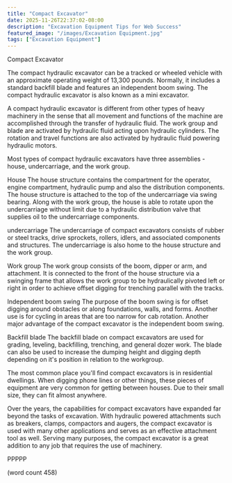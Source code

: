 ```yaml
---
title: "Compact Excavator"
date: 2025-11-26T22:37:02-08:00
description: "Excavation Equipment Tips for Web Success"
featured_image: "/images/Excavation Equipment.jpg"
tags: ["Excavation Equipment"]
---
```


Compact Excavator

The compact hydraulic excavator can be a tracked or
wheeled vehicle with an approximate operating weight
of 13,300 pounds.  Normally, it includes a standard
backfill blade and features an independent boom
swing.  The compact hydraulic excavator is also
known as a mini excavator.

A compact hydraulic excavator is different from other
types of heavy machinery in the sense that all
movement and functions of the machine are accomplished
through the transfer of hydraulic fluid.  The work
group and blade are activated by hydraulic fluid
acting upon hydraulic cylinders.  The rotation and
travel functions are also activated by hydraulic 
fluid powering hydraulic motors.

Most types of compact hydraulic excavators have
three assemblies - house, undercarriage, and the
work group.  

House
The house structure contains the compartment for
the operator, engine compartment, hydraulic pump
and also the distribution components.  The house
structure is attached to the top of the undercarriage
via swing bearing.  Along with the work group, the
house is able to rotate upon the undercarriage 
without limit due to a hydraulic distribution valve
that supplies oil to the undercarriage components.

undercarriage
The undercarriage of compact excavators consists of
rubber or steel tracks, drive sprockets, rollers,
idlers, and associated components and structures.
The undercarriage is also home to the house
structure and the work group.

Work group
The work group consists of the boom, dipper or 
arm, and attachment.  It is connected to the front
of the house structure via a swinging frame that
allows the work group to be hydraulically pivoted
left or right in order to achieve offset digging
for trenching parallel with the tracks.

Independent boom swing
The purpose of the boom swing is for offset
digging around obstacles or along foundations,
walls, and forms.  Another use is for cycling in
areas that are too narrow for cab rotation.  Another
major advantage of the compact excavator is the
independent boom swing.

Backfill blade
The backfill blade on compact excavators are used
for grading, leveling, backfilling, trenching, 
and general dozer work.  The blade can also be 
used to increase the dumping height and digging
depth depending on it's position in relation to
the workgroup.

The most common place you'll find compact excavators
is in residential dwellings.  When digging phone
lines or other things, these pieces of equipment
are very common for getting between houses.  Due
to their small size, they can fit almost anywhere.

Over the years, the capabilities for compact
excavators have expanded far beyond the tasks of
excavation.  With hydraulic powered attachments
such as breakers, clamps, compactors and augers,
the compact excavator is used with many other 
applications and serves as an effective attachment
tool as well.  Serving many purposes, the compact
excavator is a great addition to any job that
requires the use of machinery.

PPPPP

(word count 458)
